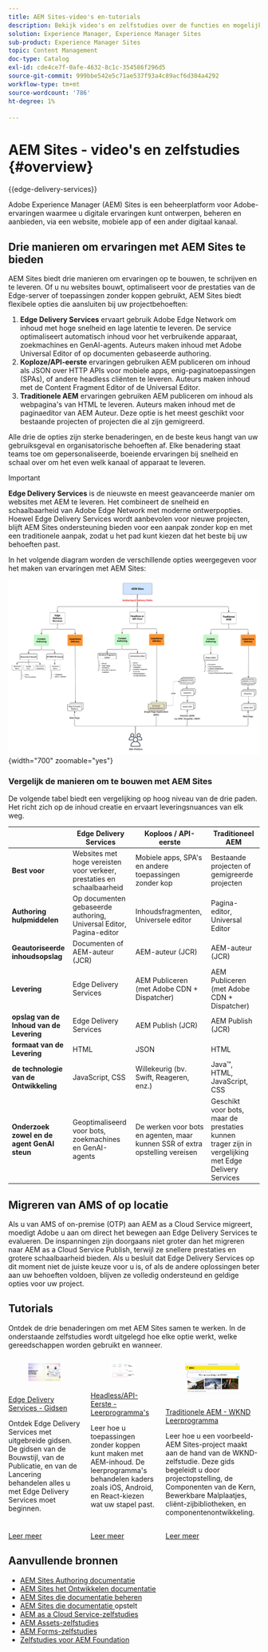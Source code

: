 ```yaml
---
title: AEM Sites-video's en-tutorials
description: Bekijk video's en zelfstudies over de functies en mogelijkheden van Adobe Experience Manager Sites. AEM Sites is een toonaangevend platform voor ervaringsbeheer.
solution: Experience Manager, Experience Manager Sites
sub-product: Experience Manager Sites
topic: Content Management
doc-type: Catalog
exl-id: cde4ce7f-0afe-4632-8c1c-354586f296d5
source-git-commit: 999bbe542e5c71ae537f93a4c89acf6d304a4292
workflow-type: tm+mt
source-wordcount: '786'
ht-degree: 1%

---
```


# AEM Sites - video&#39;s en zelfstudies {#overview}

{{edge-delivery-services}}

Adobe Experience Manager (AEM) Sites is een beheerplatform voor Adobe-ervaringen waarmee u digitale ervaringen kunt ontwerpen, beheren en aanbieden, via een website, mobiele app of een ander digitaal kanaal.

## Drie manieren om ervaringen met AEM Sites te bieden

AEM Sites biedt drie manieren om ervaringen op te bouwen, te schrijven en te leveren. Of u nu websites bouwt, optimaliseert voor de prestaties van de Edge-server of toepassingen zonder koppen gebruikt, AEM Sites biedt flexibele opties die aansluiten bij uw projectbehoeften:

1. **Edge Delivery Services** ervaart gebruik Adobe Edge Network om inhoud met hoge snelheid en lage latentie te leveren. De service optimaliseert automatisch inhoud voor het verbruikende apparaat, zoekmachines en GenAI-agents. Auteurs maken inhoud met Adobe Universal Editor of op documenten gebaseerde authoring.
1. **Koploze/API-eerste** ervaringen gebruiken AEM publiceren om inhoud als JSON over HTTP APIs voor mobiele apps, enig-paginatoepassingen (SPAs), of andere headless cliënten te leveren. Auteurs maken inhoud met de Content Fragment Editor of de Universal Editor.
1. **Traditionele AEM** ervaringen gebruiken AEM publiceren om inhoud als webpagina&#39;s van HTML te leveren. Auteurs maken inhoud met de paginaeditor van AEM Auteur. Deze optie is het meest geschikt voor bestaande projecten of projecten die al zijn gemigreerd.

Alle drie de opties zijn sterke benaderingen, en de beste keus hangt van uw gebruiksgeval en organisatorische behoeften af. Elke benadering staat teams toe om gepersonaliseerde, boeiende ervaringen bij snelheid en schaal over om het even welk kanaal of apparaat te leveren.

>[!IMPORTANT]
>
> **Edge Delivery Services** is de nieuwste en meest geavanceerde manier om websites met AEM te leveren. Het combineert de snelheid en schaalbaarheid van Adobe Edge Network met moderne ontwerpopties. Hoewel Edge Delivery Services wordt aanbevolen voor nieuwe projecten, blijft AEM Sites ondersteuning bieden voor een aanpak zonder kop en met een traditionele aanpak, zodat u het pad kunt kiezen dat het beste bij uw behoeften past.

In het volgende diagram worden de verschillende opties weergegeven voor het maken van ervaringen met AEM Sites:

![ AEM-Sites-Content-Authoring-and-Experience-Delivery-Paths.png ](./assets/aem-sites-authoring-and-experience-delivery-paths.png){width="700" zoomable="yes"}

### Vergelijk de manieren om te bouwen met AEM Sites

De volgende tabel biedt een vergelijking op hoog niveau van de drie paden. Het richt zich op de inhoud creatie en ervaart leveringsnuances van elk weg.

|            | Edge Delivery Services | Koploos / API-eerste | Traditioneel AEM |
|---------------------|------------------------------|---------------------------------|---------------------------------------------|
| **Best voor** | Websites met hoge vereisten voor verkeer, prestaties en schaalbaarheid | Mobiele apps, SPA&#39;s en andere toepassingen zonder kop | Bestaande projecten of gemigreerde projecten |
| **Authoring hulpmiddelen** | Op documenten gebaseerde authoring, Universal Editor, Pagina-editor | Inhoudsfragmenten, Universele editor | Pagina-editor, Universal Editor |
| **Geautoriseerde inhoudsopslag** | Documenten of AEM-auteur (JCR) | AEM-auteur (JCR) | AEM-auteur (JCR) |
| **Levering** | Edge Delivery Services | AEM Publiceren (met Adobe CDN + Dispatcher) | AEM Publiceren (met Adobe CDN + Dispatcher) |
| **opslag van de Inhoud van de Levering** | Edge Delivery Services | AEM Publish (JCR) | AEM Publish (JCR) |
| **formaat van de Levering** | HTML | JSON | HTML |
| **de technologie van de Ontwikkeling** | JavaScript, CSS | Willekeurig (bv. Swift, Reageren, enz.) | Java™, HTML, JavaScript, CSS |
| **Onderzoek zowel en de agent GenAI steun** | Geoptimaliseerd voor bots, zoekmachines en GenAI-agents | De werken voor bots en agenten, maar kunnen SSR of extra opstelling vereisen | Geschikt voor bots, maar de prestaties kunnen trager zijn in vergelijking met Edge Delivery Services |

## Migreren van AMS of op locatie

Als u van AMS of on-premise (OTP) aan AEM as a Cloud Service migreert, moedigt Adobe u aan om direct het bewegen aan Edge Delivery Services te evalueren. De inspanningen zijn doorgaans niet groter dan het migreren naar AEM as a Cloud Service Publish, terwijl ze snellere prestaties en grotere schaalbaarheid bieden. Als u besluit dat Edge Delivery Services op dit moment niet de juiste keuze voor u is, of als de andere oplossingen beter aan uw behoeften voldoen, blijven ze volledig ondersteund en geldige opties voor uw project.

## Tutorials

Ontdek de drie benaderingen om met AEM Sites samen te werken. In de onderstaande zelfstudies wordt uitgelegd hoe elke optie werkt, welke gereedschappen worden gebruikt en wanneer.

<!-- CARDS

* https://www.aem.live/docs/
  {title = Edge Delivery Services - Guides}
  {description = Explore Edge Delivery Services with comprehensive guides. The Build, Publish, and Launch guides cover everything you need to get started with Edge Delivery Services.}
  {image = ./assets/edge-delivery-services.png}
  {target = _blank}
* https://experienceleague.adobe.com/nl/docs/experience-manager-learn/getting-started-with-aem-headless/overview
  {title = Headless/API-First - Tutorials}
  {description = Learn how to build headless applications powered by AEM content. Tutorials cover frameworks like iOS, Android, and React—choose what fits your stack.}
  {image = ./assets/headless.png}
  {target = _self}
* https://experienceleague.adobe.com/nl/docs/experience-manager-learn/getting-started-wknd-tutorial-develop/overview
  {title = Traditional AEM - WKND Tutorial}
  {description = Learn how to build a sample AEM Sites project using the WKND tutorial. This guide walks you through project setup, Core Components, Editable Templates, client-side libraries, and component development.}
  {image = ./assets/aem-wknd-spa-editor-tutorial.png}
  {target = _self}
-->
<!-- START CARDS HTML - DO NOT MODIFY BY HAND -->
<div class="columns">
    <div class="column is-half-tablet is-half-desktop is-one-third-widescreen" aria-label="Edge Delivery Services - Guides">
        <div class="card" style="height: 100%; display: flex; flex-direction: column; height: 100%;">
            <div class="card-image">
                <figure class="image x-is-16by9">
                    <a href="https://www.aem.live/docs/" title="Edge Delivery Services - Hulplijnen" target="_blank" rel="referrer">
                        <img class="is-bordered-r-small" src="./assets/edge-delivery-services.png" alt="Edge Delivery Services - Hulplijnen"
                             style="width: 100%; aspect-ratio: 16 / 9; object-fit: cover; overflow: hidden; display: block; margin: auto;">
                    </a>
                </figure>
            </div>
            <div class="card-content is-padded-small" style="display: flex; flex-direction: column; flex-grow: 1; justify-content: space-between;">
                <div class="top-card-content">
                    <p class="headline is-size-6 has-text-weight-bold">
                        <a href="https://www.aem.live/docs/" target="_blank" rel="referrer" title="Edge Delivery Services - Hulplijnen"> Edge Delivery Services - Gidsen </a>
                    </p>
                    <p class="is-size-6">Ontdek Edge Delivery Services met uitgebreide gidsen. De gidsen van de Bouwstijl, van de Publicatie, en van de Lancering behandelen alles u met Edge Delivery Services moet beginnen.</p>
                </div>
                <a href="https://www.aem.live/docs/" target="_blank" rel="referrer" class="spectrum-Button spectrum-Button--outline spectrum-Button--primary spectrum-Button--sizeM" style="align-self: flex-start; margin-top: 1rem;">
                    <span class="spectrum-Button-label has-no-wrap has-text-weight-bold"> Leer meer </span>
                </a>
            </div>
        </div>
    </div>
    <div class="column is-half-tablet is-half-desktop is-one-third-widescreen" aria-label="Headless/API-First - Tutorials">
        <div class="card" style="height: 100%; display: flex; flex-direction: column; height: 100%;">
            <div class="card-image">
                <figure class="image x-is-16by9">
                    <a href="https://experienceleague.adobe.com/nl/docs/experience-manager-learn/getting-started-with-aem-headless/overview" title="Headless/API-First - Lesbestanden" target="_self" rel="referrer">
                        <img class="is-bordered-r-small" src="./assets/headless.png" alt="Headless/API-First - Lesbestanden"
                             style="width: 100%; aspect-ratio: 16 / 9; object-fit: cover; overflow: hidden; display: block; margin: auto;">
                    </a>
                </figure>
            </div>
            <div class="card-content is-padded-small" style="display: flex; flex-direction: column; flex-grow: 1; justify-content: space-between;">
                <div class="top-card-content">
                    <p class="headline is-size-6 has-text-weight-bold">
                        <a href="https://experienceleague.adobe.com/nl/docs/experience-manager-learn/getting-started-with-aem-headless/overview" target="_self" rel="referrer" title="Headless/API-First - Lesbestanden"> Headless/API-Eerste - Leerprogramma's </a>
                    </p>
                    <p class="is-size-6">Leer hoe u toepassingen zonder koppen kunt maken met AEM-inhoud. De leerprogramma's behandelen kaders zoals iOS, Android, en React-kiezen wat uw stapel past.</p>
                </div>
                <a href="https://experienceleague.adobe.com/nl/docs/experience-manager-learn/getting-started-with-aem-headless/overview" target="_self" rel="referrer" class="spectrum-Button spectrum-Button--outline spectrum-Button--primary spectrum-Button--sizeM" style="align-self: flex-start; margin-top: 1rem;">
                    <span class="spectrum-Button-label has-no-wrap has-text-weight-bold"> Leer meer </span>
                </a>
            </div>
        </div>
    </div>
    <div class="column is-half-tablet is-half-desktop is-one-third-widescreen" aria-label="Traditional AEM - WKND Tutorial">
        <div class="card" style="height: 100%; display: flex; flex-direction: column; height: 100%;">
            <div class="card-image">
                <figure class="image x-is-16by9">
                    <a href="https://experienceleague.adobe.com/nl/docs/experience-manager-learn/getting-started-wknd-tutorial-develop/overview" title="Traditionele AEM - WKND-zelfstudie" target="_self" rel="referrer">
                        <img class="is-bordered-r-small" src="./assets/aem-wknd-spa-editor-tutorial.png" alt="Traditionele AEM - WKND-zelfstudie"
                             style="width: 100%; aspect-ratio: 16 / 9; object-fit: cover; overflow: hidden; display: block; margin: auto;">
                    </a>
                </figure>
            </div>
            <div class="card-content is-padded-small" style="display: flex; flex-direction: column; flex-grow: 1; justify-content: space-between;">
                <div class="top-card-content">
                    <p class="headline is-size-6 has-text-weight-bold">
                        <a href="https://experienceleague.adobe.com/nl/docs/experience-manager-learn/getting-started-wknd-tutorial-develop/overview" target="_self" rel="referrer" title="Traditionele AEM - WKND-zelfstudie"> Traditionele AEM - WKND Leerprogramma </a>
                    </p>
                    <p class="is-size-6">Leer hoe u een voorbeeld-AEM Sites-project maakt aan de hand van de WKND-zelfstudie. Deze gids begeleidt u door projectopstelling, de Componenten van de Kern, Bewerkbare Malplaatjes, cliënt-zijbibliotheken, en componentenontwikkeling.</p>
                </div>
                <a href="https://experienceleague.adobe.com/nl/docs/experience-manager-learn/getting-started-wknd-tutorial-develop/overview" target="_self" rel="referrer" class="spectrum-Button spectrum-Button--outline spectrum-Button--primary spectrum-Button--sizeM" style="align-self: flex-start; margin-top: 1rem;">
                    <span class="spectrum-Button-label has-no-wrap has-text-weight-bold"> Leer meer </span>
                </a>
            </div>
        </div>
    </div>
</div>
<!-- END CARDS HTML - DO NOT MODIFY BY HAND -->


## Aanvullende bronnen

* [ AEM Sites Authoring documentatie ](https://experienceleague.adobe.com/nl/docs/experience-manager-65/content/sites/authoring/essentials/first-steps)
* [ AEM Sites het Ontwikkelen documentatie ](https://experienceleague.adobe.com/nl/docs/experience-manager-65/content/implementing/developing/introduction/getting-started)
* [ AEM Sites die documentatie beheren ](https://experienceleague.adobe.com/nl/docs/experience-manager-65/content/sites/administering/home)
* [ AEM Sites die documentatie ](https://experienceleague.adobe.com/nl/docs/experience-manager-65/content/implementing/deploying/introduction/platform) opstelt
* [AEM as a Cloud Service-zelfstudies](/help/cloud-service/overview.md)
* [AEM Assets-zelfstudies](/help/assets/overview.md)
* [AEM Forms-zelfstudies](/help/forms/overview.md)
* [Zelfstudies voor AEM Foundation](/help/foundation/overview.md)
